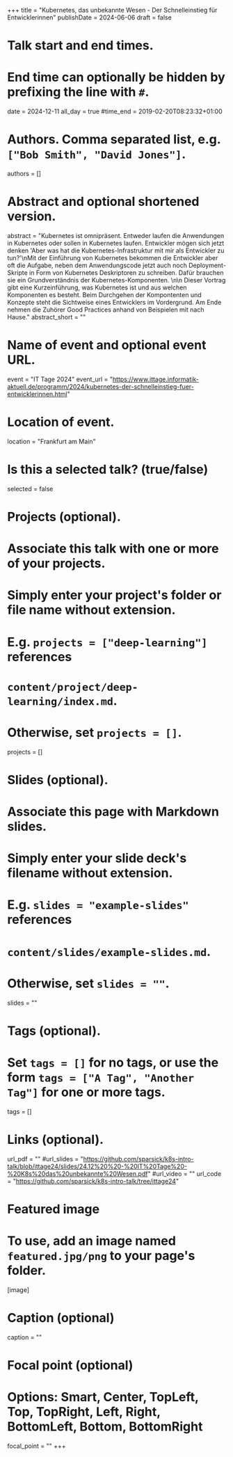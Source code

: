 +++
title = "Kubernetes, das unbekannte Wesen - Der Schnelleinstieg für Entwicklerinnen"
publishDate = 2024-06-06
draft = false

# Talk start and end times.
#   End time can optionally be hidden by prefixing the line with `#`.
date = 2024-12-11
all_day = true
#time_end = 2019-02-20T08:23:32+01:00

# Authors. Comma separated list, e.g. `["Bob Smith", "David Jones"]`.
authors = []

# Abstract and optional shortened version.
abstract = "Kubernetes ist omnipräsent. Entweder laufen die Anwendungen in Kubernetes oder sollen in Kubernetes laufen. Entwickler mögen sich jetzt denken 'Aber was hat die Kubernetes-Infrastruktur mit mir als Entwickler zu tun?'\nMit der Einführung von Kubernetes bekommen die Entwickler aber oft die Aufgabe, neben dem Anwendungscode jetzt auch noch Deployment-Skripte in Form von Kubernetes Deskriptoren zu schreiben. Dafür brauchen sie ein Grundverständnis der Kubernetes-Komponenten. \n\n Dieser Vortrag gibt eine Kurzeinführung, was Kubernetes ist und aus welchen Komponenten es besteht. Beim Durchgehen der Kompontenten und Konzepte steht die Sichtweise eines Entwicklers im Vordergrund. Am Ende nehmen die Zuhörer Good Practices anhand von Beispielen mit nach Hause."
abstract_short = ""

# Name of event and optional event URL.
event = "IT Tage 2024"
event_url = "https://www.ittage.informatik-aktuell.de/programm/2024/kubernetes-der-schnelleinstieg-fuer-entwicklerinnen.html"

# Location of event.
location = "Frankfurt am Main"

# Is this a selected talk? (true/false)
selected = false

# Projects (optional).
#   Associate this talk with one or more of your projects.
#   Simply enter your project's folder or file name without extension.
#   E.g. `projects = ["deep-learning"]` references
#   `content/project/deep-learning/index.md`.
#   Otherwise, set `projects = []`.
projects = []

# Slides (optional).
#   Associate this page with Markdown slides.
#   Simply enter your slide deck's filename without extension.
#   E.g. `slides = "example-slides"` references
#   `content/slides/example-slides.md`.
#   Otherwise, set `slides = ""`.
slides = ""

# Tags (optional).
#   Set `tags = []` for no tags, or use the form `tags = ["A Tag", "Another Tag"]` for one or more tags.
tags = []

# Links (optional).
url_pdf = ""
#url_slides = "https://github.com/sparsick/k8s-intro-talk/blob/ittage24/slides/24.12%20%20-%20IT%20Tage%20-%20K8s%20das%20unbekannte%20Wesen.pdf"
#url_video = ""
url_code = "https://github.com/sparsick/k8s-intro-talk/tree/ittage24"

# Featured image
# To use, add an image named `featured.jpg/png` to your page's folder.
[image]
  # Caption (optional)
  caption = ""

  # Focal point (optional)
  # Options: Smart, Center, TopLeft, Top, TopRight, Left, Right, BottomLeft, Bottom, BottomRight
  focal_point = ""
+++
